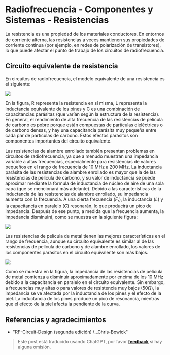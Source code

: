 # Radiofrecuencia - Componentes y Sistemas - Resistencias

La resistencia es una propiedad de los materiales conductores. En entornos de corriente alterna, las resistencias a veces mantienen sus propiedades de corriente continua (por ejemplo, en redes de polarización de transistores), lo que puede afectar el punto de trabajo de los circuitos de radiofrecuencia.

## Circuito equivalente de resistencia

En circuitos de radiofrecuencia, el modelo equivalente de una resistencia es el siguiente:

![](https://img.wiki-power.com/d/wiki-media/img/20220408173626.png)

En la figura, R representa la resistencia en sí misma, L representa la inductancia equivalente de los pines y C es una combinación de capacitancias parásitas (que varían según la estructura de la resistencia). En general, el rendimiento de alta frecuencia de las resistencias de película de carbono es pobre porque están compuestas de partículas dieléctricas o de carbono densas, y hay una capacitancia parásita muy pequeña entre cada par de partículas de carbono. Estos efectos parásitos son componentes importantes del circuito equivalente.

Las resistencias de alambre enrollado también presentan problemas en circuitos de radiofrecuencia, ya que a menudo muestran una impedancia variable a altas frecuencias, especialmente para resistencias de valores pequeños en el rango de frecuencia de 10 MHz a 200 MHz. La inductancia parásita de las resistencias de alambre enrollado es mayor que la de las resistencias de película de carbono, y su valor de inductancia se puede aproximar mediante la fórmula de inductancia de núcleo de aire de una sola capa (que se mencionará más adelante). Debido a las características de la inductancia de las resistencias de alambre enrollado, su impedancia aumenta con la frecuencia. A una cierta frecuencia ($F_r$), la inductancia ($L$) y la capacitancia en paralelo ($C$) resonarán, lo que producirá un pico de impedancia. Después de ese punto, a medida que la frecuencia aumenta, la impedancia disminuirá, como se muestra en la siguiente figura:

![](https://img.wiki-power.com/d/wiki-media/img/20220411135204.png)

Las resistencias de película de metal tienen las mejores características en el rango de frecuencia, aunque su circuito equivalente es similar al de las resistencias de película de carbono y de alambre enrollado, los valores de los componentes parásitos en el circuito equivalente son más bajos.

![](https://img.wiki-power.com/d/wiki-media/img/20220411135807.png)

Como se muestra en la figura, la impedancia de las resistencias de película de metal comienza a disminuir aproximadamente por encima de los 10 MHz debido a la capacitancia en paralelo en el circuito equivalente. Sin embargo, a frecuencias muy altas o para valores de resistencia muy bajos (50Ω), la impedancia se ve afectada por la inductancia de los pines y el efecto de la piel. La inductancia de los pines produce un pico de resonancia, mientras que el efecto de la piel afecta la pendiente de la curva.

## Referencias y agradecimientos

- "RF-Circuit-Design (segunda edición) \ \_Chris-Bowick"

> Este post está traducido usando ChatGPT, por favor [**feedback**](https://github.com/linyuxuanlin/Wiki_MkDocs/issues/new) si hay alguna omisión.
